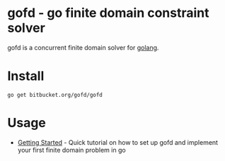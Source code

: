 # gofd - go finite domain constraint solver #

gofd is a concurrent finite domain solver for [golang](http://golang.org/).

# Install #

    go get bitbucket.org/gofd/gofd



# Usage #
* [Getting Started](wiki/GettingStarted) - Quick tutorial on how to set up gofd and implement your first finite domain problem in go